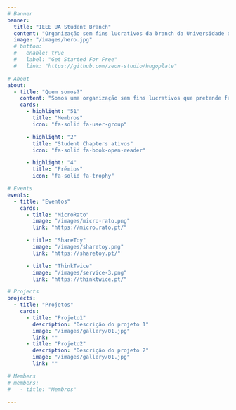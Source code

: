 ```yaml
---
# Banner
banner:
  title: "IEEE UA Student Branch"
  content: "Organização sem fins lucrativos da branch da Universidade de Aveiro."
  image: "/images/hero.jpg"
  # button:
  #   enable: true
  #   label: "Get Started For Free"
  #   link: "https://github.com/zeon-studio/hugoplate"

# About
about:
  - title: "Quem somos?"
    content: "Somos uma organização sem fins lucrativos que pretende fazer a \"ponte\" entre os estudantes e o mercado de trabalho. Localizada na Universidade de Aveiro, esta associação conta com a participação de mais de 50 membros divididos pelo Student Branch e os seus Student Chapters, EMBS e MTT-S. Organizamos eventos como o MicroRato, o ShareToy, o ThinkTwice, entre outros!"
    cards:
      - highlight: "51"
        title: "Membros"
        icon: "fa-solid fa-user-group"

      - highlight: "2"
        title: "Student Chapters ativos"
        icon: "fa-solid fa-book-open-reader"

      - highlight: "4"
        title: "Prémios"
        icon: "fa-solid fa-trophy"

# Events
events:
  - title: "Eventos"
    cards:
      - title: "MicroRato"
        image: "/images/micro-rato.png"
        link: "https://micro.rato.pt/"

      - title: "ShareToy"
        image: "/images/sharetoy.png"
        link: "https://sharetoy.pt/"

      - title: "ThinkTwice"
        image: "/images/service-3.png"
        link: "https://thinktwice.pt/"

# Projects
projects:
  - title: "Projetos"
    cards:
      - title: "Projeto1"
        description: "Descrição do projeto 1"
        image: "/images/gallery/01.jpg"
        link: ""
      - title: "Projeto2"
        description: "Descrição do projeto 2"
        image: "/images/gallery/01.jpg"
        link: ""

# Members
# members:
#   - title: "Membros"

---
```

